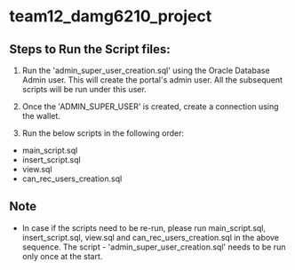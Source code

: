 # team12_damg6210_project

## Steps to Run the Script files:

1. Run the 'admin_super_user_creation.sql' using the Oracle Database Admin user. This will create the portal's admin user. All the subsequent scripts will be run under this user.

2. Once the 'ADMIN_SUPER_USER' is created, create a connection using the wallet.

3. Run the below scripts in the following order:
- main_script.sql
- insert_script.sql
- view.sql
- can_rec_users_creation.sql

## Note
- In case if the scripts need to be re-run, please run main_script.sql, insert_script.sql, view.sql and can_rec_users_creation.sql in the above sequence. The script - 'admin_super_user_creation.sql' needs to be run only once at the start.